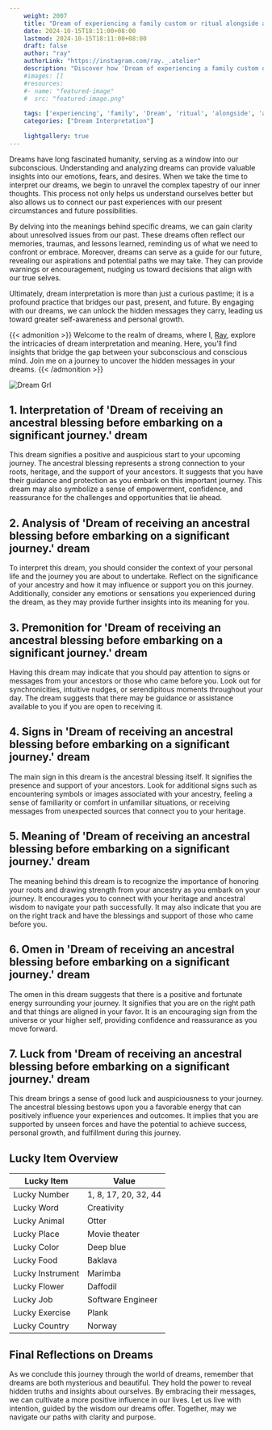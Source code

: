 ```yaml
---
    weight: 2007
    title: "Dream of experiencing a family custom or ritual alongside an ancestor."  # Assuming 'title' column exists
    date: 2024-10-15T18:11:00+08:00
    lastmod: 2024-10-15T18:11:00+08:00
    draft: false
    author: "ray"
    authorLink: "https://instagram.com/ray._.atelier"
    description: "Discover how 'Dream of experiencing a family custom or ritual alongside an ancestor.' can interpret your future and uncover its significant meanings in your life."
    #images: []
    #resources:
    #- name: "featured-image"
    #  src: "featured-image.png"
    
    tags: ['experiencing', 'family', 'Dream', 'ritual', 'alongside', 'ancestor', 'custom', 'an']
    categories: ["Dream Interpretation"]
    
    lightgallery: true
---
```

    
Dreams have long fascinated humanity, serving as a window into our subconscious. Understanding and analyzing dreams can provide valuable insights into our emotions, fears, and desires. When we take the time to interpret our dreams, we begin to unravel the complex tapestry of our inner thoughts. This process not only helps us understand ourselves better but also allows us to connect our past experiences with our present circumstances and future possibilities.

By delving into the meanings behind specific dreams, we can gain clarity about unresolved issues from our past. These dreams often reflect our memories, traumas, and lessons learned, reminding us of what we need to confront or embrace. Moreover, dreams can serve as a guide for our future, revealing our aspirations and potential paths we may take. They can provide warnings or encouragement, nudging us toward decisions that align with our true selves.

Ultimately, dream interpretation is more than just a curious pastime; it is a profound practice that bridges our past, present, and future. By engaging with our dreams, we can unlock the hidden messages they carry, leading us toward greater self-awareness and personal growth.

{{< admonition >}}
Welcome to the realm of dreams, where I, [Ray](https://instagram.com/ray._.atelier), explore the intricacies of dream interpretation and meaning. Here, you’ll find insights that bridge the gap between your subconscious and conscious mind. Join me on a journey to uncover the hidden messages in your dreams.
{{< /admonition >}}

![Dream Grl](https://cdn.pixabay.com/photo/2017/11/02/03/35/gothic-2910057_1280.jpg "Dream Grl")

## 1. Interpretation of 'Dream of receiving an ancestral blessing before embarking on a significant journey.' dream

This dream signifies a positive and auspicious start to your upcoming journey. The ancestral blessing represents a strong connection to your roots, heritage, and the support of your ancestors. It suggests that you have their guidance and protection as you embark on this important journey. This dream may also symbolize a sense of empowerment, confidence, and reassurance for the challenges and opportunities that lie ahead.

## 2. Analysis of 'Dream of receiving an ancestral blessing before embarking on a significant journey.' dream

To interpret this dream, you should consider the context of your personal life and the journey you are about to undertake. Reflect on the significance of your ancestry and how it may influence or support you on this journey. Additionally, consider any emotions or sensations you experienced during the dream, as they may provide further insights into its meaning for you.

## 3. Premonition for 'Dream of receiving an ancestral blessing before embarking on a significant journey.' dream

Having this dream may indicate that you should pay attention to signs or messages from your ancestors or those who came before you. Look out for synchronicities, intuitive nudges, or serendipitous moments throughout your day. The dream suggests that there may be guidance or assistance available to you if you are open to receiving it.

## 4. Signs in 'Dream of receiving an ancestral blessing before embarking on a significant journey.' dream

The main sign in this dream is the ancestral blessing itself. It signifies the presence and support of your ancestors. Look for additional signs such as encountering symbols or images associated with your ancestry, feeling a sense of familiarity or comfort in unfamiliar situations, or receiving messages from unexpected sources that connect you to your heritage.

## 5. Meaning of 'Dream of receiving an ancestral blessing before embarking on a significant journey.' dream

The meaning behind this dream is to recognize the importance of honoring your roots and drawing strength from your ancestry as you embark on your journey. It encourages you to connect with your heritage and ancestral wisdom to navigate your path successfully. It may also indicate that you are on the right track and have the blessings and support of those who came before you.

## 6. Omen in 'Dream of receiving an ancestral blessing before embarking on a significant journey.' dream

The omen in this dream suggests that there is a positive and fortunate energy surrounding your journey. It signifies that you are on the right path and that things are aligned in your favor. It is an encouraging sign from the universe or your higher self, providing confidence and reassurance as you move forward.

## 7. Luck from 'Dream of receiving an ancestral blessing before embarking on a significant journey.' dream

This dream brings a sense of good luck and auspiciousness to your journey. The ancestral blessing bestows upon you a favorable energy that can positively influence your experiences and outcomes. It implies that you are supported by unseen forces and have the potential to achieve success, personal growth, and fulfillment during this journey.

## Lucky Item Overview
| Lucky Item          | Value              |
|---------------|--------------------|
| Lucky Number        | 1, 8, 17, 20, 32, 44  |
| Lucky Word          | Creativity |
| Lucky Animal        | Otter |
| Lucky Place         | Movie theater     |
| Lucky Color         | Deep blue     |
| Lucky Food          | Baklava      |
| Lucky Instrument    | Marimba |
| Lucky Flower        | Daffodil    |
| Lucky Job           | Software Engineer       |
| Lucky Exercise      | Plank  |
| Lucky Country       | Norway    |


##  Final Reflections on Dreams

As we conclude this journey through the world of dreams, remember that dreams are both mysterious and beautiful. They hold the power to reveal hidden truths and insights about ourselves. By embracing their messages, we can cultivate a more positive influence in our lives. Let us live with intention, guided by the wisdom our dreams offer. Together, may we navigate our paths with clarity and purpose.
